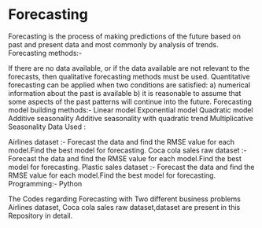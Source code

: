 # Forecasting

Forecasting is the process of making predictions of the future based on past and present data and most commonly by analysis of trends. Forecasting methods:-

If there are no data available, or if the data available are not relevant to the forecasts, then qualitative forecasting methods must be used.
Quantitative forecasting can be applied when two conditions are satisfied: a) numerical information about the past is available b) it is reasonable to assume that some aspects of the past patterns will continue into the future. Forecasting model building methods:-
Linear model
Exponential model
Quadratic model
Additive seasonality
Additive seasonality with quadratic trend
Multiplicative Seasonality
Data Used :

Airlines dataset :- Forecast the data and find the RMSE value for each model.Find the best model for forecasting.
Coca cola sales raw dataset :- Forecast the data and find the RMSE value for each model.Find the best model for forecasting.
Plastic sales dataset :- Forecast the data and find the RMSE value for each model.Find the best model for forecasting.
Programming:- Python

The Codes regarding Forecasting with Two different business problems Airlines dataset, Coca cola sales raw dataset,dataset are present in this Repository in detail.
